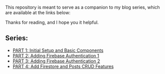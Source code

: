 This repository is meant to serve as a companion to my blog series, which are available at the links below:

Thanks for reading, and I hope you it helpful.

## Series:
- [PART 1: Initial Setup and Basic Components](https://devato.com/build-saas-app-with-react-redux-and-firebase)
- [PART 2: Adding Firebase Authentication 1](https://devato.com/building-a-saas-app-with-react-redux-and-firebase-part-1)
- [PART 3: Adding Firebase Authentication 2](https://devato.com/building-a-saas-app-with-react-redux-and-firebase-part-2)
- [PART 4: Add Firestore and Posts CRUD Features](https://devato.com/building-a-saas-app-with-react-redux-and-firebase-part-4/)
